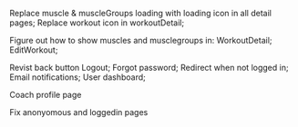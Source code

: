 Replace muscle & muscleGroups loading with loading icon in all detail pages;
Replace workout icon in workoutDetail;

Figure out how to show muscles and musclegroups in:
  WorkoutDetail;
  EditWorkout;

Revist back button
Logout;
Forgot password;
Redirect when not logged in;
Email notifications;
User dashboard;

Coach profile page

Fix anonyomous and loggedin pages
